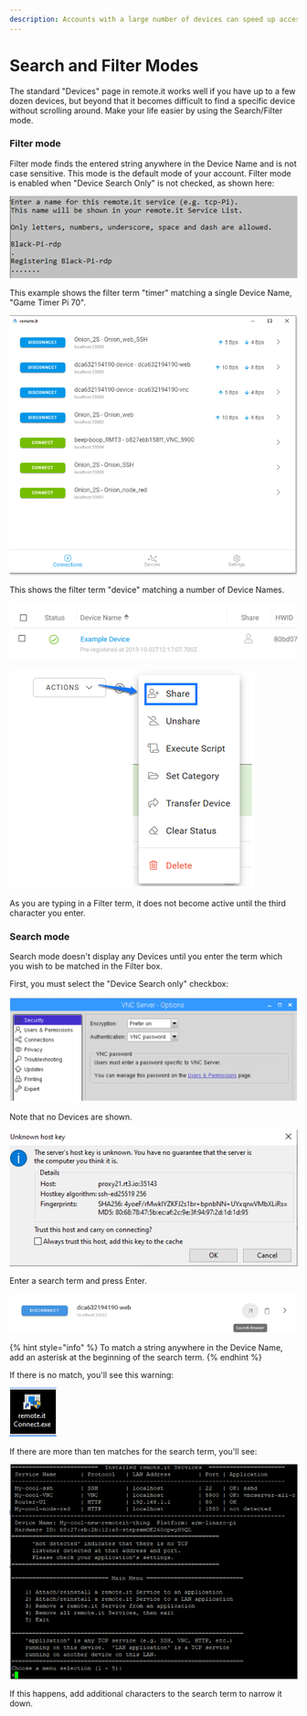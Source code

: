 ```yaml
---
description: Accounts with a large number of devices can speed up access using this mode
---
```


# Search and Filter Modes

The standard "Devices" page in remote.it works well if you have up to a few dozen devices, but beyond that it becomes difficult to find a specific device without scrolling around.  Make your life easier by using the Search/Filter mode.

### Filter mode

Filter mode finds the entered string anywhere in the Device Name and is not case sensitive.  This mode is the default mode of your account.   Filter mode is enabled when "Device Search Only" is not checked, as shown here:

![](../../../.gitbook/assets/image%20%28292%29.png)

This example shows the filter term "timer" matching a single Device Name, "Game Timer Pi 70".

![](../../../.gitbook/assets/image%20%28479%29.png)

This shows the filter term "device" matching a number of Device Names.

![](../../../.gitbook/assets/image%20%28348%29.png)

![](../../../.gitbook/assets/image%20%2866%29.png)

As you are typing in a Filter term, it does not become active until the third character you enter.

### Search mode

Search mode doesn't display any Devices until you enter the term which you wish to be matched in the Filter box.

First, you must select the "Device Search only" checkbox:

![](../../../.gitbook/assets/image%20%28414%29.png)

Note that no Devices are shown.

![](../../../.gitbook/assets/image%20%28175%29.png)

Enter a search term and press Enter.  

![](../../../.gitbook/assets/image%20%28407%29.png)

{% hint style="info" %}
To match a string anywhere in the Device Name, add an asterisk at the beginning of the search term.
{% endhint %}

If there is no match, you'll see this warning:

![](../../../.gitbook/assets/image%20%28189%29.png)

If there are more than ten matches for the search term, you'll see:

![](../../../.gitbook/assets/image%20%2851%29.png)

If this happens, add additional characters to the search term to narrow it down.

